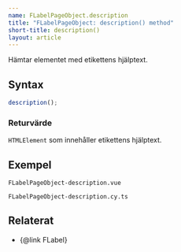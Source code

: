 ```yaml
---
name: FLabelPageObject.description
title: "FLabelPageObject: description() method"
short-title: description()
layout: article
---
```


Hämtar elementet med etikettens hjälptext.

## Syntax

```ts nocompile nolint
description();
```

### Returvärde

`HTMLElement` som innehåller etikettens hjälptext.

## Exempel

```import static
FLabelPageObject-description.vue
```

```import static
FLabelPageObject-description.cy.ts
```

## Relaterat

- {@link FLabel}
